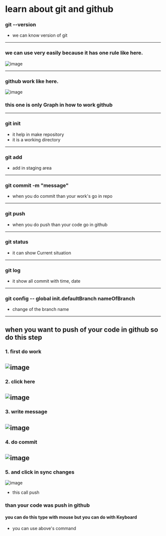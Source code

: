 # learn about git and github

### git --version 
* we can know version of git 
----

### we can use very easily because it has one rule like here.

![image](https://github.com/user-attachments/assets/74cc213d-ed1a-4901-9793-2b2ed9c62908)

----
### github work like here.

![image](https://github.com/user-attachments/assets/6beed8f2-6432-427d-b9af-d780bec8d6e8)

### this one is only Graph in how to work github
-----
### git init
* it help in make repository
* it is a working directory
---- 
### git add 
* add in staging area
----
###  git commit -m "message"
* when you do commit than your work's go in repo
---
### git push 
* when you do push than your code go in github 
---
### git status
* it can show Current situation
---
### git log
* it show all commit with time, date 
---
### git config -- global init.defaultBranch nameOfBranch
* change of the branch name 
---
 ## when you want to push of your code in github so do this step

### 1. first do work
![image](https://github.com/user-attachments/assets/3cd2af33-a6a2-4635-9ac2-51d4a9dbbc44)
---
### 2. click here
![image](https://github.com/user-attachments/assets/1ade985f-46ac-4d07-bc17-6f309bd0dfe9)
---
### 3. write message
![image](https://github.com/user-attachments/assets/67df7414-6365-4aa5-9407-a3a5ff024ad4)
---
### 4. do commit
![image](https://github.com/user-attachments/assets/d679e77d-97f5-4581-820e-28d2f52fd99a)
---
### 5. and click in sync changes
![image](https://github.com/user-attachments/assets/8dca6a9d-f0ef-4762-9204-9192e59c82c9)
* this call push
### than your code was push in github
#### you can do this type with mouse but you can do with Keyboard 
- you can use above's command

